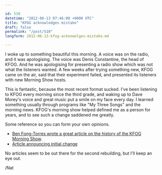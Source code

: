 ```yaml
---

id: 510
datetime: "2012-06-13 07:46:00 +0000 UTC"
title: "KFOG acknowledges mistake"
draft: false
permalink: "/post/510"
longform: 2012-06-13-kfog-acknowelges-mistake.md

---
```


I woke up to something beautiful this morning. A voice was on the radio, and it was apologising. The voice was Denis Constantine, the head of KFOG. And he was apologising for presenting a radio show which was not what the listeners wanted. A few weeks after trying something new, KFOG came on the air, said that their experiment failed, and presented its listeners with new Morning Show hosts.

This is fantastic, because the most recent format sucked. I've been listening to KFOG every morning since the third grade, and waking up to Dave Morey's voice and great music put a smile on my face every day. I learned something usually through programs like "My Three Songs" and the morning news. KFOG's morning show helped defined me as a person for years, and to see such a change saddened me greatly.

Some reference so you can form your own opinions.

 * [Ben Fong-Torres wrote a great article on the history of the KFOG Morning Show](http://www.sfgate.com/cgi-bin/article.cgi?f=/c/a/2012/06/10/PKIF1OPLI0.DTL&ao=all).
 * [Article announcing initial change](http://www.allaccess.com/net-news/archive/story/105995/kfog-announces-new-morning-show)

No articles seem to be out there for the second rebuilding, but I'll keep an eye out.

/Nat

